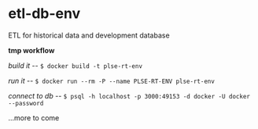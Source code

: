 # etl-db-env
ETL for historical data and development database

**tmp workflow**

*build it* -- `$ docker build -t plse-rt-env`

*run it* -- `$ docker run --rm -P --name PLSE-RT-ENV plse-rt-env`

*connect to db --* `$ psql -h localhost -p 3000:49153 -d docker -U docker --password`

...more to come
